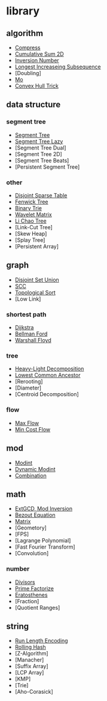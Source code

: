 # library

## algorithm

- [Compress](./algorithm/compress.md)
- [Cumulative Sum 2D](./algorithm/cum2d.md)
- [Inversion Number](./algorithm/inversion.md)
- [Longest Increaseing Subsequence](./algorithm/lis.md)
- [Doubling]
- [Mo](./algorithm/mo.md)
- [Convex Hull Trick](https://ei1333.github.io/luzhiled/snippets/structure/convex-hull-trick-add-monotone.html)

## data structure

### segment tree

- [Segment Tree](./data-structure/segt.md)
- [Segment Tree Lazy](./data-structure/segtlz.md)
- [Segment Tree Dual]
- [Segment Tree 2D]
- [Segment Tree Beats]
- [Persistent Segment Tree]

### other

- [Disjoint Sparse Table](./data-structure/dst.md)
- [Fenwick Tree](./data-structure/fen.md)
- [Binary Trie](./data-structure/binary_trie.md)
- [Wavelet Matrix](./data-structure/wave.md)
- [Li Chao Tree](./data-structure/dlct.md)
- [Link-Cut Tree]
- [Skew Heap]
- [Splay Tree]
- [Persistent Array]

## graph

- [Disjoint Set Union](./graph/dsu.md)
- [SCC](./graph/scc.md)
- [Topological Sort](./graph/topo.md)
- [Low Link]

### shortest path

- [Dijkstra](./graph/sp/dij.md)
- [Bellman Ford](./graph/sp/bf.md)
- [Warshall Floyd](./graph/sp/wf.md)

### tree

- [Heavy-Light Decomposition](./graph/tree/hld.md)
- [Lowest Common Ancestor](./graph/tree/lca.md)
- [Rerooting]
- [Diameter]
- [Centroid Decomposition]

### flow

- [Max Flow](./graph/flow/mxf.md)
- [Min Cost Flow](./graph/flow/mcf.md)

## mod

- [Modint](./mod/modint.md)
- [Dynamic Modint](./mod/dymodint.md)
- [Combination](./mod/cmb.md)

## math

- [ExtGCD, Mod Inversion](./math/extgcd.md)
- [Bezout Equation](./math/eq.md)
- [Matrix](./math/matrix.md)
- [Geometory]
- [FPS]
- [Lagrange Polynomial]
- [Fast Fourier Transform]
- [Convolution]

### number

- [Divisors](./math/divisors.md)
- [Prime Factorize](./math/pf.md)
- [Eratosthenes](./math/primes.md)
- [Fraction]
- [Quotient Ranges]

## string

- [Run Length Encoding](./string/rle.md)
- [Rolling Hash](./string/rh.md)
- [Z-Algorithm]
- [Manacher]
- [Suffix Array]
- [LCP Array]
- [KMP]
- [Trie]
- [Aho-Corasick]